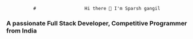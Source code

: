               #                  Hi there 👋 I'm Sparsh gangil
###        A passionate Full Stack Developer, Competitive Programmer from India

<!--
**sparsh0169/sparsh0169** is a ✨ _special_ ✨ repository because its `README.md` (this file) appears on your GitHub profile.

Here are some ideas to get you started:

- 🔭 I’m currently working on fujdcdhcuwdhe
- 🌱 I’m currently learning ... DATA STRUCTURE AND ALGORITHM
- 👯 I’m looking to collaborate on ...
- 🤔 I’m looking for help with ...
- 💬 Ask me about ...
- 📫 How to reach me: ...
- 😄 Pronouns: ...
- ⚡ Fun fact: ...
-->
